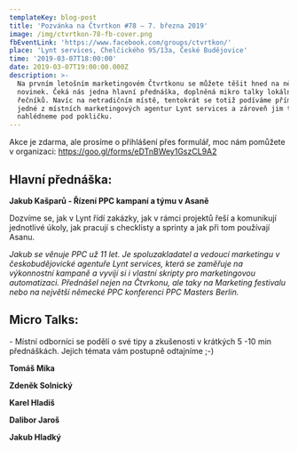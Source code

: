 ```yaml
---
templateKey: blog-post
title: 'Pozvánka na Čtvrtkon #78 – 7. března 2019'
image: /img/ctvrtkon-78-fb-cover.png
fbEventLink: 'https://www.facebook.com/groups/ctvrtkon/'
place: 'Lynt services, Chelčického 95/13a, České Budějovice'
time: '2019-03-07T18:00:00'
date: 2019-03-07T19:00:00.000Z
description: >-
  Na prvním letošním marketingovém Čtvrtkonu se můžete těšit hned na několik
  novinek. Čeká nás jedna hlavní přednáška, doplněná mikro talky lokálních
  řečníků. Navíc na netradičním místě, tentokrát se totiž podíváme přímo do
  jedné z místních marketingových agentur Lynt services a zároveň jim trochu
  nahlédneme pod pokličku.
---
```

Akce je zdarma, ale prosíme o přihlášení přes formulář, moc nám pomůžete v organizaci: <https://goo.gl/forms/eDTnBWey1GszCL9A2>

## Hlavní přednáška:

**Jakub Kašparů - Řízení  PPC kampaní a týmu v Asaně**

Dozvíme se, jak v Lynt řídí zakázky, jak v rámci projektů řeší a komunikují jednotlivé úkoly, jak pracují s checklisty a sprinty a jak při tom používají Asanu.

_Jakub se věnuje PPC už 11 let. Je spoluzakladatel a vedoucí marketingu v českobudějovické agentuře Lynt services, která se zaměřuje na výkonnostní kampaně a vyvíjí si i vlastní skripty pro marketingovou automatizaci. Přednášel nejen na Čtvrkonu, ale taky na Marketing festivalu nebo na největší německé PPC konferenci PPC Masters Berlin._

## Micro Talks:

\- Místní odborníci se podělí o své tipy a zkušenosti v krátkých 5 -10 min přednáškách. Jejich témata vám postupně odtajníme ;-)

**Tomáš Míka**

**Zdeněk Solnický**

**Karel Hladiš**

**Dalibor Jaroš**

**Jakub Hladký**
